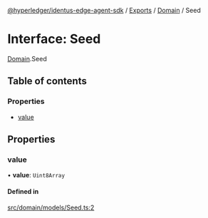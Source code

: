 [@hyperledger/identus-edge-agent-sdk](../README.md) / [Exports](../modules.md) / [Domain](../modules/Domain.md) / Seed

# Interface: Seed

[Domain](../modules/Domain.md).Seed

## Table of contents

### Properties

- [value](Domain.Seed.md#value)

## Properties

### value

• **value**: `Uint8Array`

#### Defined in

[src/domain/models/Seed.ts:2](https://github.com/hyperledger-identus/sdk-ts/blob/bc699428ddd8313d8025ef810d8e7784a65f26cc/src/domain/models/Seed.ts#L2)
